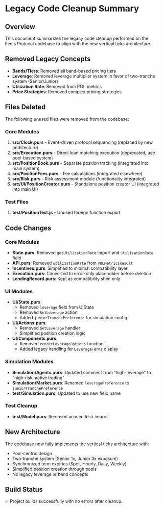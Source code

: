 # Legacy Code Cleanup Summary

## Overview
This document summarizes the legacy code cleanup performed on the Feels Protocol codebase to align with the new vertical ticks architecture.

## Removed Legacy Concepts
- **Bands/Tiers**: Removed all band-based pricing tiers
- **Leverage**: Removed leverage multiplier system in favor of two-tranche system (Senior/Junior)
- **Utilization Rate**: Removed from POL metrics
- **Price Strategies**: Removed complex pricing strategies

## Files Deleted
The following unused files were removed from the codebase:

### Core Modules
1. **src/Clock.purs** - Event-driven protocol sequencing (replaced by new architecture)
2. **src/Execution.purs** - Direct loan matching execution (deprecated, use pool-based system)
3. **src/PositionBook.purs** - Separate position tracking (integrated into main system)
4. **src/PositionFees.purs** - Fee calculations (integrated elsewhere)
5. **src/Risk.purs** - Risk assessment module (functionality integrated)
6. **src/UI/PositionCreator.purs** - Standalone position creator UI (integrated into main UI)

### Test Files
1. **test/PositionTest.js** - Unused foreign function export

## Code Changes

### Core Modules
- **State.purs**: Removed `getUtilizationRate` import and `utilizationRate` field
- **API.purs**: Removed `utilizationRate` from `POLMetricsResult`
- **Incentives.purs**: Simplified to minimal compatibility layer
- **Execution.purs**: Converted to error-only placeholder before deletion
- **LendingRecord.purs**: Kept as compatibility shim only

### UI Modules
- **UI/State.purs**: 
  - Removed `leverage` field from UIState
  - Removed `SetLeverage` action
  - Added `juniorTranchePreference` for simulation config
- **UI/Actions.purs**: 
  - Removed `SetLeverage` handler
  - Simplified position creation logic
- **UI/Components.purs**: 
  - Removed `renderLeverageOptions` function
  - Added legacy handling for `LeverageTerms` display

### Simulation Modules
- **Simulation/Agents.purs**: Updated comment from "high-leverage" to "high-risk, active trading"
- **Simulation/Market.purs**: Renamed `leveragePreference` to `juniorTranchePreference`
- **test/Simulation.purs**: Updated to use new field name

### Test Cleanup
- **test/Model.purs**: Removed unused `Risk` import

## New Architecture
The codebase now fully implements the vertical ticks architecture with:
- Pool-centric design
- Two-tranche system (Senior 1x, Junior 3x exposure)
- Synchronized term expiries (Spot, Hourly, Daily, Weekly)
- Simplified position creation through pools
- No legacy leverage or band concepts

## Build Status
✅ Project builds successfully with no errors after cleanup.